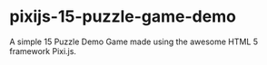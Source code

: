 # pixijs-15-puzzle-game-demo
A simple 15 Puzzle Demo Game made using the awesome HTML 5 framework Pixi.js.
